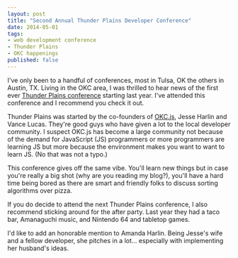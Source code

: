 ```yaml
---
layout: post
title: "Second Annual Thunder Plains Developer Conference"
date: 2014-05-01
tags:
- web development conference
- Thunder Plains
- OKC happenings
published: false
---
```


I've only been to a handful of conferences, most in Tulsa, OK the others in Austin, TX. Living in
the OKC area, I was thrilled to hear news of the first ever [Thunder Plains conference][tp] starting
last year. I've attended this conference and I recommend you check it out.

Thunder Plains was started by the co-founders of [OKC.js][okcjs], Jesse Harlin and Vance Lucas. They're
good guys who have given a lot to the local developer community. I suspect OKC.js has become a large
community not because of the demand for JavaScript (JS) programmers or more programmers are learning
JS but more because the environment makes you want to want to learn JS. (No that was not a typo.)

This conference gives off the same vibe. You'll learn new things but in case you're really a big shot
(why are you reading my blog?), you'll have a hard time being bored as there are smart and friendly
folks to discuss sorting algorithms over pizza.

If you do decide to attend the next Thunder Plains conference, I also recommend sticking around
for the after party. Last year they had a taco bar, Amanaguchi music, and Nintendo 64 and tabletop
games.

<p class="text-info">I'd like to add an honorable mention to Amanda Harlin. Being Jesse's wife
and a fellow developer, she pitches in a lot... especially with implementing her husband's
ideas.</p>

[tp]: http://thunderplainsconf.com/
[okcjs]: http://okcjs.com/
